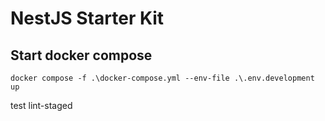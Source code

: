 # NestJS Starter Kit

## Start docker compose

`docker compose -f .\docker-compose.yml --env-file .\.env.development up`

test lint-staged
